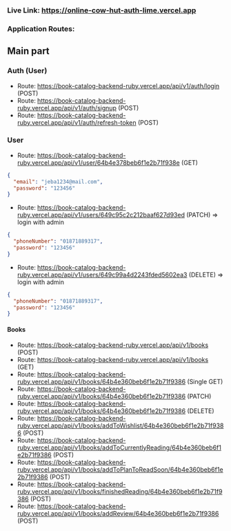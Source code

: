 ### Live Link: https://online-cow-hut-auth-lime.vercel.app

### Application Routes:

## Main part

### Auth (User)

- Route: https://book-catalog-backend-ruby.vercel.app/api/v1/auth/login (POST)
- Route: https://book-catalog-backend-ruby.vercel.app/api/v1/auth/signup (POST)
- Route: https://book-catalog-backend-ruby.vercel.app/api/v1/auth/refresh-token (POST)

### User

- Route: https://book-catalog-backend-ruby.vercel.app/api/v1/user/64b4e378beb6f1e2b71f938e (GET)

```json
{
  "email": "jeba1234@mail.com",
  "password": "123456"
}
```

- Route: https://book-catalog-backend-ruby.vercel.app/api/v1/users/649c95c2c212baaf627d93ed (PATCH) => login with admin

```json
{
  "phoneNumber": "01871889317",
  "password": "123456"
}
```

- Route: https://book-catalog-backend-ruby.vercel.app/api/v1/users/649c99a4d2243fded5602ea3 (DELETE) => login with admin

```json
{
  "phoneNumber": "01871889317",
  "password": "123456"
}
```

#### Books

- Route: https://book-catalog-backend-ruby.vercel.app/api/v1/books (POST)
- Route: https://book-catalog-backend-ruby.vercel.app/api/v1/books (GET)
- Route: https://book-catalog-backend-ruby.vercel.app/api/v1/books/64b4e360beb6f1e2b71f9386 (Single GET)
- Route: https://book-catalog-backend-ruby.vercel.app/api/v1/books/64b4e360beb6f1e2b71f9386 (PATCH)
- Route: https://book-catalog-backend-ruby.vercel.app/api/v1/books/64b4e360beb6f1e2b71f9386 (DELETE)
- Route: https://book-catalog-backend-ruby.vercel.app/api/v1/books/addToWishlist/64b4e360beb6f1e2b71f9386 (POST)
- Route: https://book-catalog-backend-ruby.vercel.app/api/v1/books/addToCurrentlyReading/64b4e360beb6f1e2b71f9386 (POST)
- Route: https://book-catalog-backend-ruby.vercel.app/api/v1/books/addToPlanToReadSoon/64b4e360beb6f1e2b71f9386 (POST)
- Route: https://book-catalog-backend-ruby.vercel.app/api/v1/books/finishedReading/64b4e360beb6f1e2b71f9386 (POST)
- Route: https://book-catalog-backend-ruby.vercel.app/api/v1/books/addReview/64b4e360beb6f1e2b71f9386 (POST)
